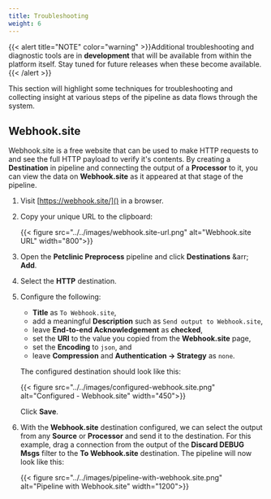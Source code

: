 ```yaml
---
title: Troubleshooting
weight: 6
---
```


{{< alert title="NOTE" color="warning" >}}Additional troubleshooting and diagnostic tools are in **development** that will be available from within the platform itself.  Stay tuned for future releases when these become available.{{< /alert >}}

This section will highlight some techniques for troubleshooting and collecting insight at various steps of the pipeline as data flows through the system.

## Webhook.site

Webhook.site is a free website that can be used to make HTTP requests to and see the full HTTP payload to verify it's contents.  By creating a **Destination** in pipeline and connecting the output of a **Processor** to it, you can view the data on **Webhook.site** as it appeared at that stage of the pipeline.

1.  Visit [https://webhook.site/]() in a browser.

2.  Copy your unique URL to the clipboard:

    {{< figure src="../../images/webhook.site-url.png" alt="Webhook.site URL" width="800">}}

3. Open the **Petclinic Preprocess** pipeline and click **Destinations** &arr; **Add**.

4. Select the **HTTP** destination.

5. Configure the following:

    * **Title** as `To Webhook.site`,
    * add a meaningful **Description** such as `Send output to Webhook.site`,
    * leave **End-to-end Acknowledgement** as **checked**,
    * set the **URI** to the value you copied from the **Webhook.site** page,
    * set the **Encoding** to `json`, and
    * leave **Compression** and **Authentication &rarr; Strategy** as `none`.

   The configured destination should look like this:

   {{< figure src="../../images/configured-webhook.site.png" alt="Configured - Webhook.site" width="450">}}

   Click **Save**.

6. With the **Webhook.site** destination configured, we can select the output from any **Source** or **Processor** and send it to the destination.  For this example, drag a connection from the output of the **Discard DEBUG Msgs** filter to the **To Webhook.site** destination.  The pipeline will now look like this:

   {{< figure src="../../images/pipeline-with-webhook.site.png" alt="Pipeline with Webhook.site" width="1200">}}

